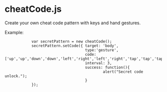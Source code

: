 cheatCode.js
============

Create your own cheat code pattern with keys and hand gestures.


Example:

                var secretPattern = new cheatCode();
                secretPattern.setCode({ target: 'body',
                                        type:'gesture', 
                                        code: ['up','up','down','down','left','right','left','right','tap','tap','tap'],
                                        interval: 3,
                                        success: function(){
                                                alert("Secret code unlock.");
                                        }
                });
